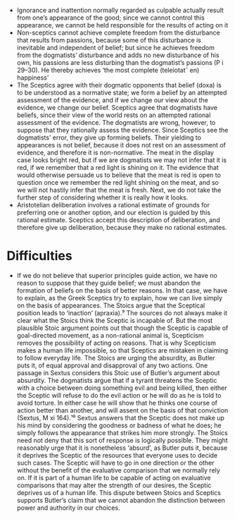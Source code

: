 - Ignorance and inattention normally regarded as culpable actually result from one’s appearance of the good; since we cannot control this appearance, we cannot be held responsible for the results of acting on it
- Non-sceptics cannot achieve complete freedom from the disturbance that results from passions, because some of this disturbance is inevitable and independent of belief; but since he achieves freedom from the dogmatists’ disturbance and adds no new disturbance of his own, his passions are less disturbing than the dogmatist’s passions (P i 29–30). He thereby achieves ‘the most complete (teleiotatˆ en) happiness’
- The Sceptics agree with their dogmatic opponents that belief (doxa) is to be understood as a normative state; we form a belief by an attempted assessment of the evidence, and if we change our view about the evidence, we change our belief. Sceptics agree that dogmatists have beliefs, since their view of the world rests on an attempted rational assessment of the evidence. The dogmatists are wrong, however, to suppose that they rationally assess the evidence. Since Sceptics see the dogmatists’ error, they give up forming beliefs. Their yielding to appearances is not belief, because it does not rest on an assessment of evidence, and therefore it is non-normative. The meat in the display case looks bright red, but if we are dogmatists we may not infer that it is red, if we remember that a red light is shining on it. The evidence that would otherwise persuade us to believe that the meat is red is open to question once we remember the red light shining on the meat, and so we will not hastily infer that the meat is fresh. Next, we do not take the further step of considering whether it is really how it looks.
- Aristotelian deliberation involves a rational estimate of grounds for preferring one or another option, and our election is guided by this rational estimate. Sceptics accept this description of deliberation, and therefore give up deliberation, because they make no rational estimates. 









#                  Difficulties

- If we do not believe that superior principles guide action, we have no reason to suppose that they guide belief; we must abandon the formation of beliefs on the basis of better reasons. In that case, we have to explain, as the Greek Sceptics try to explain, how we can live simply on the basis of appearances. The Stoics argue that the Sceptical position leads to ‘inaction’ (apraxia).⁹ The sources do not always make it clear what the Stoics think the Sceptic is incapable of. But the most plausible Stoic argument points out that though the Sceptic is capable of goal-directed movement, as a non-rational animal is, Scepticism removes the possibility of acting on reasons. That is why Scepticism makes a human life impossible, so that Sceptics are mistaken in claiming to follow everyday life. The Stoics are urging the absurdity, as Butler puts it, of equal approval and disapproval of any two actions. One passage in Sextus considers this Stoic use of Butler’s argument about absurdity. The dogmatists argue that if a tyrant threatens the Sceptic with a choice between doing something evil and being killed, then either the Sceptic will refuse to do the evil action or he will do as he is told to avoid torture. In either case he will show that he thinks one course of action better than another, and will assent on the basis of that conviction (Sextus, M xi 164).¹⁰ Sextus answers that the Sceptic does not make up his mind by considering the goodness or badness of what he does; he simply follows the appearance that strikes him more strongly. The Stoics need not deny that this sort of response is logically possible. They might reasonably urge that it is nonetheless ‘absurd’, as Butler puts it, because it deprives the Sceptic of the resources that everyone uses to decide such cases. The Sceptic will have to go in one direction or the other without the benefit of the evaluative comparison that we normally rely on. If it is part of a human life to be capable of acting on evaluative comparisons that may alter the strength of our desires, the Sceptic deprives us of a human life. This dispute between Stoics and Sceptics supports Butler’s claim that we cannot abandon the distinction between power and authority in our choices. 